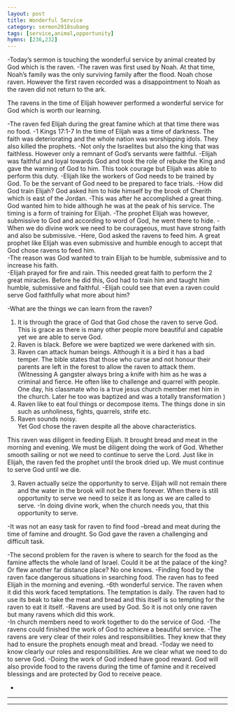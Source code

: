 ```yaml
---
layout: post
title: Wonderful Service
category: sermon2018subang
tags: [service,animal,opportunity]
hymns: [236,232]
---
```

-Today’s sermon is touching the wonderful service by animal created by God which is the raven. 
-The raven was first used by Noah. At that time, Noah’s family was the only surviving family after the flood. Noah chose raven. However the first raven recorded  was a disappointment to Noah as the raven did not return to the ark. 

The ravens in the time of Elijah however performed a wonderful service for God which is worth our learning. 

-The raven fed Elijah during the great famine which at that time  there was no food. 
-1 Kings 17:1-7 In the time of Elijah was a time of darkness. The faith was deteriorating and the whole nation was worshipping idols. They also killed the prophets. 
-Not only the Israelites but also the king that was faithless. However only a remnant of  God’s servants were faithful. 
-Elijah was faithful and loyal towards God and took the role of rebuke the King and gave the warning of God to him. This took courage but Elijah was able to perform this duty. 
-Elijah like the workers of God needs to be trained by God. To be the servant of God need to be prepared to face trials. 
-How did God train Elijah? God asked him to hide himself by the brook of Cherith which is east of the Jordan. 
-This was after he accomplished a great thing. God wanted him to hide although he was at the peak of his service.  The timing is a form of training for Elijah. 
-The prophet Elijah was however, submissive to God and according to word of God, he went there to hide. 
-When we do divine work we need to be courageous, must have strong faith and also be submissive.
-Here, God asked the ravens to feed him. A great prophet like Elijah was even submissive and humble enough to accept that God chose ravens to feed him.  
-The reason was God wanted to train Elijah to be humble, submissive and to increase his faith.  
-Elijah prayed for fire and rain. This needed great faith to perform the 2 great miracles. Before he did this, God had to train him and taught him humble, submissive and faithful. 
-Elijah could see that even a raven could serve God faithfully what more about him?

-What are the things we can learn from the raven?
1) It is through the grace of God that God chose the raven to  serve God. This is grace as there is many other people more beautiful and capable yet we are able to serve God. 
2) Raven is black. Before we were baptized we were darkened with sin.
3) Raven can attack human beings. Although it is a bird it has a bad temper. The bible states that those who curse and not honour their parents are left in the forest to allow the raven to attack them. 
(Witnessing
A gangster always bring a knife with him as he was a criminal and fierce. He often like to challenge and quarrel with people. One day, his classmate who is a true jesus church member met him in the church. Later he too was baptized and was a totally transformation )
4) Raven like to eat foul things or decompose items. The things done in sin such as unholiness, fights, quarrels, strife etc. 
5) Raven sounds noisy.   
Yet God chose the raven despite all the above characteristics. 

This raven was diligent in feeding Elijah. It brought bread and meat in the morning and evening. We must be diligent doing the work of God. Whether smooth sailing or not we need to continue to serve the Lord. Just like in Elijah, the raven fed the prophet until the brook dried up. We must continue to serve God until we die. 

3) Raven actually seize the opportunity to serve. 
Elijah will not remain there and the water in the brook will not be there forever. 
When there is still opportunity to serve we need to seize it as long as we are called to serve. 
-In doing divine work, when the church needs you, that this opportunity to serve. 

-It was not an easy task for raven to find food –bread and meat during the time of famine and drought.  So God gave the raven a challenging and difficult task. 

-The second problem for the raven is where to search for the food as the famine affects the whole land of Israel. Could it be at the palace of the king? Or flew another far distance place? No one knows. 
-Finding food by the raven face dangerous situations in searching food. The raven has to feed Elijah in the morning and evening.
-6th wonderful service. The raven when it did this work faced temptations. The temptation is daily. The raven had to use its beak to take the meat and bread and this itself is so tempting for the raven to eat it itself.
-Ravens are used by God. So it is not only one raven but many ravens  which did this work.  
-In church members need to work together to do the service of God. 
-The ravens could finished the work of God to achieve a beautiful service. 
-The ravens are very clear of their roles and responsibilities. They knew that they had to ensure the prophets enough meat and bread. 
-Today we need to know clearly our roles and responsibilities. Are we clear what we need to do to serve God. 
-Doing the work of God indeed have good reward. God will also provide food to the ravens during the time of famine and it received blessings and are protected by God to receive peace. 

-
 


----
****
